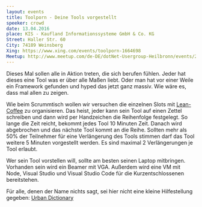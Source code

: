 ```yaml
---
layout: events
title: Toolporn - Deine Tools vorgestellt
speeker: crowd
date: 13.04.2016
place: KIS - Kaufland Informationssysteme GmbH & Co. KG
Street: Haller Str. 60
City: 74189 Weinsberg
Xing: https://www.xing.com/events/toolporn-1664698
Meetup: http://www.meetup.com/de-DE/dotNet-Usergroup-Heilbronn/events/229341590/
---
```


Dieses Mal sollen alle in Aktion treten, die sich berufen fühlen. Jeder hat dieses eine Tool was er über alle Maßen liebt.
Oder man hat vor einer Weile ein Framework gefunden und hyped das jetzt ganz massiv. Wie wäre es, dass mal allen zu zeigen.

Wie beim Scrummtisch wollen wir versuchen die einzelnen Slots mit [Lean-Coffee](http://leancoffee.org/) zu organisieren.
Das heist, jeder kann sein Tool auf einen Zettel schreiben und dann wird per Handzeichen die Reihenfolge festgelegt.
So lange die Zeit reicht, bekommt jedes Tool 10 Minuten Zeit. Danach wird abgebrochen und das nächste Tool kommt an die Reihe.
Sollten mehr als 50% der Teilnehmer für eine Verlängerung des Tools stimmen darf das Tool weitere 5 Minuten vorgestellt werden.
Es sind maximal 2 Verlängerungen je Tool erlaubt.

Wer sein Tool vorstellen will, sollte am besten seinen Laptop mitbringen. Vorhanden sein wird ein Beamer mit VGA. Außerdem wird eine
VM mit Node, Visual Studio und Visual Studio Code für die Kurzentschlossenen bereitstehen.

Für alle, denen der Name nichts sagt, sei hier nicht eine kleine Hilfestellung gegeben: [Urban Dictionary](http://www.urbandictionary.com/define.php?term=tool+porn)
